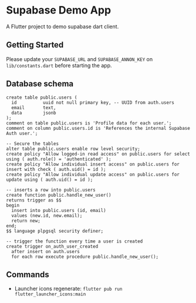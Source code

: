 # Supabase Demo App

A Flutter project to demo supabase dart client.

## Getting Started

Please update your `SUPABASE_URL` and `SUPABASE_ANNON_KEY` on `lib/constants.dart` before starting the app.

## Database schema

```
create table public.users (
  id          uuid not null primary key, -- UUID from auth.users
  email       text,
  data        jsonb
);
comment on table public.users is 'Profile data for each user.';
comment on column public.users.id is 'References the internal Supabase Auth user.';

-- Secure the tables
alter table public.users enable row level security;
create policy "Allow logged-in read access" on public.users for select using ( auth.role() = 'authenticated' );
create policy "Allow individual insert access" on public.users for insert with check ( auth.uid() = id );
create policy "Allow individual update access" on public.users for update using ( auth.uid() = id );

-- inserts a row into public.users
create function public.handle_new_user()
returns trigger as $$
begin
  insert into public.users (id, email)
  values (new.id, new.email);
  return new;
end;
$$ language plpgsql security definer;

-- trigger the function every time a user is created
create trigger on_auth_user_created
  after insert on auth.users
  for each row execute procedure public.handle_new_user();
```

## Commands

- Launcher icons regenerate: `flutter pub run flutter_launcher_icons:main`
